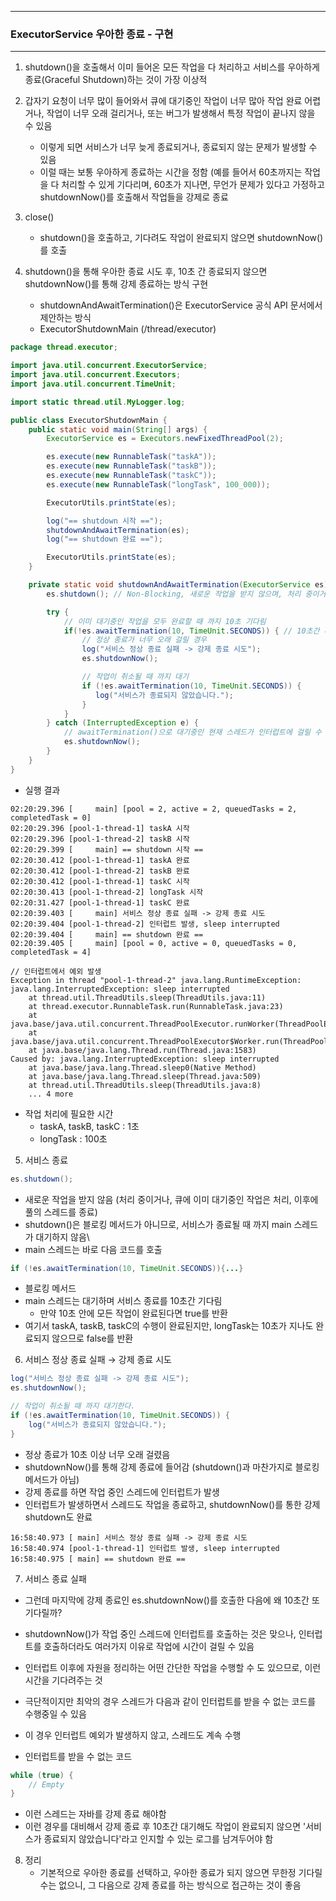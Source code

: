-----
### ExecutorService 우아한 종료 - 구현
-----
1. shutdown()을 호출해서 이미 들어온 모든 작업을 다 처리하고 서비스를 우아하게 종료(Graceful Shutdown)하는 것이 가장 이상적
2. 갑자기 요청이 너무 많이 들어와서 큐에 대기중인 작업이 너무 많아 작업 완료 어렵거나, 작업이 너무 오래 걸리거나, 또는 버그가 발생해서 특정 작업이 끝나지 않을 수 있음
   - 이렇게 되면 서비스가 너무 늦게 종료되거나, 종료되지 않는 문제가 발생할 수 있음
   - 이럴 때는 보통 우아하게 종료하는 시간을 정함 (예를 들어서 60초까지는 작업을 다 처리할 수 있게 기다리며, 60초가 지나면, 무언가 문제가 있다고 가정하고 shutdownNow()를 호출해서 작업들을 강제로 종료

3. close()
   - shutdown()을 호출하고, 기다려도 작업이 완료되지 않으면 shutdownNow()를 호출

4. shutdown()을 통해 우아한 종료 시도 후, 10초 간 종료되지 않으면 shutdownNow()를 통해 강제 종료하는 방식 구현
   - shutdownAndAwaitTermination()은 ExecutorService 공식 API 문서에서 제안하는 방식
   - ExecutorShutdownMain (/thread/executor)
```java
package thread.executor;

import java.util.concurrent.ExecutorService;
import java.util.concurrent.Executors;
import java.util.concurrent.TimeUnit;

import static thread.util.MyLogger.log;

public class ExecutorShutdownMain {
    public static void main(String[] args) {
        ExecutorService es = Executors.newFixedThreadPool(2);

        es.execute(new RunnableTask("taskA"));
        es.execute(new RunnableTask("taskB"));
        es.execute(new RunnableTask("taskC"));
        es.execute(new RunnableTask("longTask", 100_000));

        ExecutorUtils.printState(es);

        log("== shutdown 시작 ==");
        shutdownAndAwaitTermination(es);
        log("== shutdown 완료 ==");

        ExecutorUtils.printState(es);
    }

    private static void shutdownAndAwaitTermination(ExecutorService es) {
        es.shutdown(); // Non-Blocking, 새로운 작업을 받지 않으며, 처리 중이거나 큐에 이미 대기중인 작업 처리, 이후 풀의 스레드 정리

        try {
            // 이미 대기중인 작업을 모두 완료할 때 까지 10초 기다림
            if(!es.awaitTermination(10, TimeUnit.SECONDS)) { // 10초간 대기 (메인 스레드가 대기)
                // 정상 종료가 너무 오래 걸릴 경우
                log("서비스 정상 종료 실패 -> 강제 종료 시도");
                es.shutdownNow();

                // 작업이 취소될 때 까지 대기
                if (!es.awaitTermination(10, TimeUnit.SECONDS)) {
                   log("서비스가 종료되지 않았습니다.");
                }
            }
        } catch (InterruptedException e) {
            // awaitTermination()으로 대기중인 현재 스레드가 인터럽트에 걸릴 수 있음
            es.shutdownNow();
        }
    }
}
```
  - 실행 결과
```
02:20:29.396 [     main] [pool = 2, active = 2, queuedTasks = 2, completedTask = 0]
02:20:29.396 [pool-1-thread-1] taskA 시작
02:20:29.396 [pool-1-thread-2] taskB 시작
02:20:29.399 [     main] == shutdown 시작 ==
02:20:30.412 [pool-1-thread-1] taskA 완료
02:20:30.412 [pool-1-thread-2] taskB 완료
02:20:30.412 [pool-1-thread-1] taskC 시작
02:20:30.413 [pool-1-thread-2] longTask 시작
02:20:31.427 [pool-1-thread-1] taskC 완료
02:20:39.403 [     main] 서비스 정상 종료 실패 -> 강제 종료 시도
02:20:39.404 [pool-1-thread-2] 인터럽트 발생, sleep interrupted
02:20:39.404 [     main] == shutdown 완료 ==
02:20:39.405 [     main] [pool = 0, active = 0, queuedTasks = 0, completedTask = 4]

// 인터럽트에서 예외 발생
Exception in thread "pool-1-thread-2" java.lang.RuntimeException: java.lang.InterruptedException: sleep interrupted
	at thread.util.ThreadUtils.sleep(ThreadUtils.java:11)
	at thread.executor.RunnableTask.run(RunnableTask.java:23)
	at java.base/java.util.concurrent.ThreadPoolExecutor.runWorker(ThreadPoolExecutor.java:1144)
	at java.base/java.util.concurrent.ThreadPoolExecutor$Worker.run(ThreadPoolExecutor.java:642)
	at java.base/java.lang.Thread.run(Thread.java:1583)
Caused by: java.lang.InterruptedException: sleep interrupted
	at java.base/java.lang.Thread.sleep0(Native Method)
	at java.base/java.lang.Thread.sleep(Thread.java:509)
	at thread.util.ThreadUtils.sleep(ThreadUtils.java:8)
	... 4 more
```
  - 작업 처리에 필요한 시간
    + taskA, taskB, taskC : 1초
    + longTask : 100초
   
5. 서비스 종료
```java
es.shutdown();
```
  - 새로운 작업을 받지 않음 (처리 중이거나, 큐에 이미 대기중인 작업은 처리, 이후에 풀의 스레드를 종료)
  - shutdown()은 블로킹 메서드가 아니므로, 서비스가 종료될 때 까지 main 스레드가 대기하지 않음\
  - main 스레드는 바로 다음 코드를 호출

```java
if (!es.awaitTermination(10, TimeUnit.SECONDS)){...}
```
  - 블로킹 메서드
  - main 스레드는 대기하며 서비스 종료를 10초간 기다림
    + 만약 10초 안에 모든 작업이 완료된다면 true를 반환
  - 여기서 taskA, taskB, taskC의 수행이 완료된지만, longTask는 10초가 지나도 완료되지 않으므로 false를 반환

6. 서비스 정상 종료 실패 → 강제 종료 시도
```java
log("서비스 정상 종료 실패 -> 강제 종료 시도");
es.shutdownNow();

// 작업이 취소될 때 까지 대기한다.
if (!es.awaitTermination(10, TimeUnit.SECONDS)) {
    log("서비스가 종료되지 않았습니다.");
}
```

  - 정상 종료가 10초 이상 너무 오래 걸렸음
  - shutdownNow()를 통해 강제 종료에 들어감 (shutdown()과 마찬가지로 블로킹 메서드가 아님)
  - 강제 종료를 하면 작업 중인 스레드에 인터럽트가 발생
  - 인터럽트가 발생하면서 스레드도 작업을 종료하고, shutdownNow()를 통한 강제 shutdown도 완료
```
16:58:40.973 [ main] 서비스 정상 종료 실패 -> 강제 종료 시도
16:58:40.974 [pool-1-thread-1] 인터럽트 발생, sleep interrupted
16:58:40.975 [ main] == shutdown 완료 ==
```

7. 서비스 종료 실패
  - 그런데 마지막에 강제 종료인 es.shutdownNow()를 호출한 다음에 왜 10초간 또 기다릴까?
  - shutdownNow()가 작업 중인 스레드에 인터럽트를 호출하는 것은 맞으나, 인터럽트를 호출하더라도 여러가지 이유로 작업에 시간이 걸릴 수 있음
  - 인터럽트 이후에 자원을 정리하는 어떤 간단한 작업을 수행할 수 도 있으므로, 이런 시간을 기다려주는 것
  - 극단적이지만 최악의 경우 스레드가 다음과 같이 인터럽트를 받을 수 없는 코드를 수행중일 수 있음
  - 이 경우 인터럽트 예외가 발생하지 않고, 스레드도 계속 수행

  - 인터럽트를 받을 수 없는 코드
```java
while (true) {
    // Empty
}
```
  - 이런 스레드는 자바를 강제 종료 해야함
  - 이런 경우를 대비해서 강제 종료 후 10초간 대기해도 작업이 완료되지 않으면 '서비스가 종료되지 않았습니다'라고 인지할 수 있는 로그를 남겨두어야 함

8. 정리
   - 기본적으로 우아한 종료를 선택하고, 우아한 종료가 되지 않으면 무한정 기다릴 수는 없으니, 그 다음으로 강제 종료를 하는 방식으로 접근하는 것이 좋음
